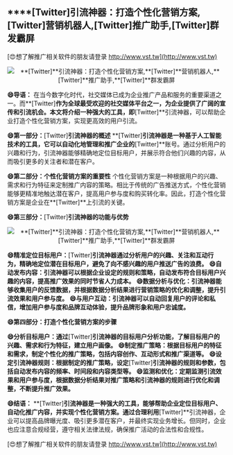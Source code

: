 ## ****[Twitter]**引流神器：打造个性化营销方案,**[Twitter]**营销机器人,**[Twitter]**推广助手,**[Twitter]**群发霸屏**

[😍想了解推广相关软件的朋友请登录 http://www.vst.tw](http://www.vst.tw)

 <center><img src="https://vst.tw/MP4/tuiguang/png/2.png" alt="**[Twitter]**引流神器：打造个性化营销方案,**[Twitter]**营销机器人,**[Twitter]**推广助手,**[Twitter]**群发霸屏"></center>

**😄导语：**
在当今数字化时代，社交媒体已成为企业推广产品和服务的重要渠道之一。而**[Twitter]**作为全球最受欢迎的社交媒体平台之一，为企业提供了广阔的宣传和引流机会。本文将介绍一种强大的工具，即**[Twitter]**引流神器，可以帮助企业打造个性化营销方案，实现更高效的用户引流。

**😄第一部分：**[Twitter]**引流神器的概述**
**[Twitter]**引流神器是一种基于人工智能技术的工具，它可以自动化地管理和推广企业的**[Twitter]**账号。通过分析用户的兴趣和行为，引流神器能够精确地定位目标用户，并展示符合他们兴趣的内容，从而吸引更多的关注者和潜在客户。

**😄第二部分：个性化营销方案的重要性**
个性化营销方案是一种根据用户的兴趣、需求和行为特征来定制推广内容的策略。相比于传统的广告推送方式，个性化营销能够更精准地触达潜在客户，提高用户参与度和购买转化率。因此，打造个性化营销方案是企业在**[Twitter]**上引流的关键。

**😄第三部分：**[Twitter]**引流神器的功能与优势**

 <center><img src="https://vst.tw/MP4/tuiguang/png/5.png" alt="**[Twitter]**引流神器：打造个性化营销方案,**[Twitter]**营销机器人,**[Twitter]**推广助手,**[Twitter]**群发霸屏"></center>

**😄精准定位目标用户：**[Twitter]**引流神器通过分析用户的兴趣、关注和互动行为，精确地定位潜在目标用户，避免了向不感兴趣的用户推送广告的浪费。**
**😄自动发布内容：引流神器可以根据企业设定的规则和策略，自动发布符合目标用户兴趣的内容，提高推广效果的同时节省人力成本。**
**😄数据分析与优化：引流神器能够收集用户的反馈数据，并根据数据分析结果进行营销策略的优化和调整，提升引流效果和用户参与度。**
**😄与用户互动：引流神器可以自动回复用户的评论和私信，增加用户参与度和品牌互动体验，提升品牌形象和用户忠诚度。**

**😄第四部分：打造个性化营销方案的步骤**

**😄分析目标用户：通过**[Twitter]**引流神器的目标用户分析功能，了解目标用户的兴趣、需求和行为特征，建立用户画像。**
**😄制定推广策略：根据目标用户的特征和需求，制定个性化的推广策略，包括内容创作、互动形式和推广渠道等。**
**😄设定引流神器规则：根据制定的推广策略，设定**[Twitter]**引流神器的规则和参数，包括自动发布内容的频率、时间段和内容类型等。**
**😄监测和优化：定期监测引流效果和用户参与度，根据数据分析结果对推广策略和引流神器的规则进行优化和调整，不断提升推广效果。**

**😄结语：**
**[Twitter]**引流神器是一种强大的工具，能够帮助企业定位目标用户、自动化推广内容，并实现个性化营销方案。通过合理利用**[Twitter]**引流神器，企业可以提高品牌曝光度、吸引更多潜在客户，并最终实现业务增长。但同时，企业也应注意合规经营，遵守相关法律法规，确保推广活动的合法性和合规性。

[😍想了解推广相关软件的朋友请登录 http://www.vst.tw](http://www.vst.tw)



